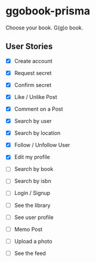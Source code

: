 # ggobook-prisma

Choose your book. G(g)o book.

## User Stories

- [x] Create account
- [x] Request secret
- [x] Confirm secret
- [x] Like / Unlike Post
- [x] Comment on a Post
- [x] Search by user
- [x] Search by location
- [x] Follow / Unfollow User
- [x] Edit my profile

- [ ] Search by book
- [ ] Search by isbn
- [ ] Login / Signup
- [ ] See the library
- [ ] See user profile
- [ ] Memo Post
- [ ] Upload a photo
- [ ] See the feed
